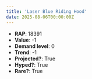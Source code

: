 ```yaml
---
title: 'Laser Blue Riding Hood'
date: 2025-08-06T00:00:00Z
---
```

- **RAP**: 18391
- **Value**: -1
- **Demand level**: 0
- **Trend**: -1
- **Projected?**: True
- **Hyped?**: True
- **Rare?**: True
